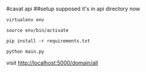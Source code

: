 #cavat api
##setup
supposed it's in api directory now

`virtualenv env`

`source env/bin/activate`

`pip install -r requirements.txt`

`python main.py`

visit [http://localhost:5000/domain/all](http://localhost:5000/domain/all)
